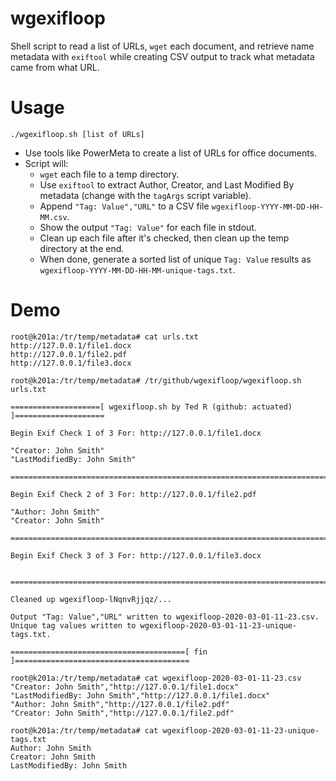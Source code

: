 # wgexifloop
Shell script to read a list of URLs, `wget` each document, and retrieve name metadata with `exiftool` while creating CSV output to track what metadata came from what URL.

# Usage
```
./wgexifloop.sh [list of URLs]
```
* Use tools like PowerMeta to create a list of URLs for office documents.
* Script will:
  - `wget` each file to a temp directory.
  - Use `exiftool` to extract Author, Creator, and Last Modified By metadata (change with the `tagArgs` script variable).
  - Append `"Tag: Value","URL"` to a CSV file `wgexifloop-YYYY-MM-DD-HH-MM.csv`.
  - Show the output `"Tag: Value"` for each file in stdout.
  - Clean up each file after it's checked, then clean up  the temp directory at the end.
  - When done, generate a sorted list of unique `Tag: Value` results as `wgexifloop-YYYY-MM-DD-HH-MM-unique-tags.txt`.
 
# Demo
```
root@k201a:/tr/temp/metadata# cat urls.txt 
http://127.0.0.1/file1.docx
http://127.0.0.1/file2.pdf
http://127.0.0.1/file3.docx

root@k201a:/tr/temp/metadata# /tr/github/wgexifloop/wgexifloop.sh urls.txt 

====================[ wgexifloop.sh by Ted R (github: actuated) ]====================

Begin Exif Check 1 of 3 For: http://127.0.0.1/file1.docx

"Creator: John Smith"
"LastModifiedBy: John Smith"

=====================================================================================

Begin Exif Check 2 of 3 For: http://127.0.0.1/file2.pdf

"Author: John Smith"
"Creator: John Smith"

=====================================================================================

Begin Exif Check 3 of 3 For: http://127.0.0.1/file3.docx


=====================================================================================

Cleaned up wgexifloop-lNqnvRjjqz/...

Output "Tag: Value","URL" written to wgexifloop-2020-03-01-11-23.csv.
Unique tag values written to wgexifloop-2020-03-01-11-23-unique-tags.txt.

=======================================[ fin ]=======================================
 
root@k201a:/tr/temp/metadata# cat wgexifloop-2020-03-01-11-23.csv 
"Creator: John Smith","http://127.0.0.1/file1.docx"
"LastModifiedBy: John Smith","http://127.0.0.1/file1.docx"
"Author: John Smith","http://127.0.0.1/file2.pdf"
"Creator: John Smith","http://127.0.0.1/file2.pdf"

root@k201a:/tr/temp/metadata# cat wgexifloop-2020-03-01-11-23-unique-tags.txt 
Author: John Smith
Creator: John Smith
LastModifiedBy: John Smith
```
